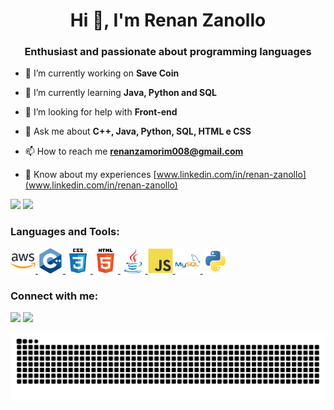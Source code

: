 <h1 align="center">Hi 👋, I'm Renan Zanollo</h1>
<h3 align="center">Enthusiast and passionate about programming languages</h3>

- 🔭 I’m currently working on **Save Coin**

- 🌱 I’m currently learning **Java, Python and SQL**

- 🤝 I’m looking for help with **Front-end**

- 💬 Ask me about **C++, Java, Python, SQL, HTML e CSS**

- 📫 How to reach me **renanzamorim008@gmail.com**

- 📄 Know about my experiences [www.linkedin.com/in/renan-zanollo](www.linkedin.com/in/renan-zanollo)

<div>
  <a href="https://renanzanollo.github.io/"></a>
  <img height="180em" src="https://github-readme-stats.vercel.app/api?username=RenanZanollo&show_icons=true&theme=transparent"/>
  <img height="180em" src="https://github-readme-stats.vercel.app/api/top-langs/?username=RenanZanollo&layout=compact&theme=transparent"/>
</div>

<h3 align="left">Languages and Tools:</h3>
<p align="left"> <a href="https://aws.amazon.com" target="_blank" rel="noreferrer"> <img src="https://raw.githubusercontent.com/devicons/devicon/master/icons/amazonwebservices/amazonwebservices-original-wordmark.svg" alt="aws" width="40" height="40"/> </a> <a href="https://www.w3schools.com/cpp/" target="_blank" rel="noreferrer"> <img src="https://raw.githubusercontent.com/devicons/devicon/master/icons/cplusplus/cplusplus-original.svg" alt="cplusplus" width="40" height="40"/> </a> <a href="https://www.w3schools.com/css/" target="_blank" rel="noreferrer"> <img src="https://raw.githubusercontent.com/devicons/devicon/master/icons/css3/css3-original-wordmark.svg" alt="css3" width="40" height="40"/> </a> <a href="https://www.w3.org/html/" target="_blank" rel="noreferrer"> <img src="https://raw.githubusercontent.com/devicons/devicon/master/icons/html5/html5-original-wordmark.svg" alt="html5" width="40" height="40"/> </a> <a href="https://www.java.com" target="_blank" rel="noreferrer"> <img src="https://raw.githubusercontent.com/devicons/devicon/master/icons/java/java-original.svg" alt="java" width="40" height="40"/> </a> <a href="https://developer.mozilla.org/en-US/docs/Web/JavaScript" target="_blank" rel="noreferrer"> <img src="https://raw.githubusercontent.com/devicons/devicon/master/icons/javascript/javascript-original.svg" alt="javascript" width="40" height="40"/> </a> <a href="https://www.mysql.com/" target="_blank" rel="noreferrer"> <img src="https://raw.githubusercontent.com/devicons/devicon/master/icons/mysql/mysql-original-wordmark.svg" alt="mysql" width="40" height="40"/> </a> <a href="https://www.python.org" target="_blank" rel="noreferrer"> <img src="https://raw.githubusercontent.com/devicons/devicon/master/icons/python/python-original.svg" alt="python" width="40" height="40"/> </a> </p>

<div>
<h3 align="left">Connect with me:</h3>
<p align="left">
<a href="https://www.linkedin.com/in/renan-zanollo/" target="_blank"><img src="https://img.shields.io/badge/-LinkedIn-%230077B5?style-for-the-badge&logo=linkedin&logoColor=white" target="_blank"></a>
<a href="mailto: renanzamorim008@gmail.com"><img src="https://img.shields.io/badge/-Gmail-%23333?style-for-the-badge&logo=gmail&logoColor-white" target="_blank"></a>
</p>
</div>

![snake gif](https://github.com/RenanZanollo/RenanZanollo/blob/main/github-contribution-grid-snake.svg)
